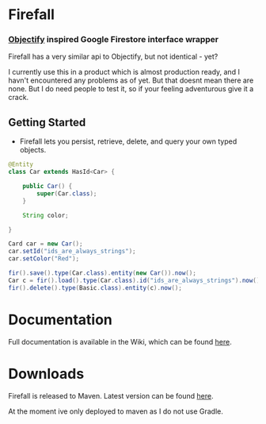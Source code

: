 # Firefall
### [Objectify](https://github.com/objectify/objectify) inspired Google Firestore interface wrapper

Firefall has a very similar api to Objectify, but not identical - yet?

I currently use this in a product which is almost production ready, and I havn't encountered any problems as of yet. But that doesnt mean there are none. But I do need people to test it, so if your feeling adventurous give it a crack.


## Getting Started
* Firefall lets you persist, retrieve, delete, and query your own typed objects.

```java
@Entity
class Car extends HasId<Car> {

    public Car() {
        super(Car.class);
    }

    String color;

}

Card car = new Car();
car.setId("ids_are_always_strings");
car.setColor("Red");

fir().save().type(Car.class).entity(new Car()).now();
Car c = fir().load().type(Car.class).id("ids_are_always_strings").now();
fir().delete().type(Basic.class).entity(c).now();
```

# Documentation
Full documentation is available in the Wiki, which can be found [here](https://github.com/UrbanChrisy/firefall/wiki).

# Downloads
Firefall is released to Maven. Latest version can be found [here](https://search.maven.org/artifact/nz.co.delacour/firefall-core).

At the moment ive only deployed to maven as I do not use Gradle.